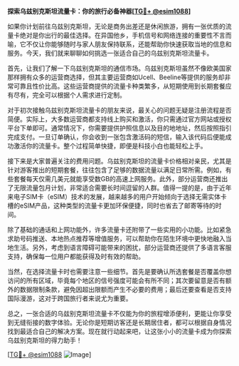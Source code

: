 **探索乌兹别克斯坦流量卡：你的旅行必备神器[[TG💪+ @esim1088](https://t.me/s/esim1088)]**

如果你计划前往乌兹别克斯坦，无论是商务出差还是休闲旅游，拥有一张优质的流量卡绝对是你出行的最佳选择。在异国他乡，手机信号和网络连接的重要性不言而喻，它不仅让你能够随时与家人朋友保持联系，还能帮助你快速获取当地的信息和服务。今天，我们就来聊聊如何挑选一张适合自己的乌兹别克斯坦流量卡。

首先，让我们了解一下乌兹别克斯坦的通信市场。乌兹别克斯坦虽然不像欧美国家那样拥有众多的运营商选择，但其主要运营商如Ucell、Beeline等提供的服务却非常可靠且性价比高。这些运营商提供的流量卡种类繁多，从短期使用到长期套餐应有尽有，完全可以根据个人需求进行定制。

对于初次接触乌兹别克斯坦流量卡的朋友来说，最关心的问题无疑是注册流程是否简便。实际上，大多数运营商都支持线上购买和激活，你只需通过官方网站或授权平台下单即可。通常情况下，你需要提供护照信息以及目的地地址，然后按照指引完成支付。一旦订单确认，你会收到一张包含激活码的短信，输入该代码后便能成功激活你的流量卡。整个过程简单快捷，即便是科技小白也能轻松上手。

接下来是大家普遍关注的费用问题。乌兹别克斯坦的流量卡价格相对亲民，尤其是针对游客推出的短期套餐，往往包含了足够的数据流量以满足日常所需。例如，有些套餐每天仅需几美元就能享受数GB的高速上网服务。此外，部分运营商还推出了无限流量包月计划，非常适合需要长时间逗留的人群。值得一提的是，由于近年来电子SIM卡（eSIM）技术的发展，越来越多的用户开始倾向于选择无需实体卡槽的eSIM产品，这种类型的流量卡更加环保便捷，同时也省去了邮寄等待的时间。

除了基础的通话和上网功能外，许多流量卡还附带了一些实用的小功能。比如紧急求助号码推送、本地热点推荐等增值服务，可以帮助你在陌生环境中更快地融入当地生活。另外，考虑到语言障碍可能带来的困扰，部分运营商还提供了多语言客服支持，确保每一位用户都能获得及时有效的帮助。

当然，在选择流量卡时也需要注意一些细节。首先是要确认所选套餐是否覆盖你想访问的所有区域，毕竟每个地区的信号强度可能会有所不同；其次要留意是否有额外的数据限制条款，避免因超出限额而产生不必要的费用；最后还要查看是否支持国际漫游，这对于跨国旅行者来说尤为重要。

总之，一张合适的乌兹别克斯坦流量卡不仅能为你的旅程增添便利，更能让你享受到无缝衔接的数字体验。无论你是短期访客还是长期居住者，都可以根据自身情况找到最适合自己的解决方案。现在就行动起来吧，让这张小小的流量卡成为你探索乌兹别克斯坦的得力助手！

[[TG💪+ @esim1088](https://t.me/s/esim1088) ![Image](https://i.postimg.cc/4NQfJmqS/Snipaste-2025-05-13-00-14-12.png)]